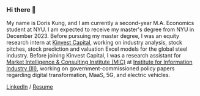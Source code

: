 ### Hi there 👋

My name is Doris Kung, and I am currently a second-year M.A. Economics student at NYU. I am expected to receive my master's degree from NYU in December 2023. Before pursuing my master degree, I was an equity research intern at [Kinvest Capital](https://www.kinvest.com.tw/), working on industry analysis, stock pitches, stock prediction and valuation Excel models for the global steel industry. Before joining Kinvest Capital, I was a research assistant for [Market Intelligence & Consulting Institute (MIC)](https://mic.iii.org.tw/english/) at [Institute for Information Industry (III)](https://web.iii.org.tw/), working on government-commissioned policy papers regarding digital transformation, MaaS, 5G, and electric vehicles.

[LinkedIn](https://www.linkedin.com/in/jia-yi-kung-7a0b0819b/) / [Resume](https://drive.google.com/file/d/1SK3c6OIQjobJapK5d15BlawN-OwHWF2V/view?usp=sharing)
